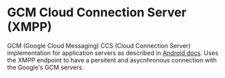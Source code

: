 GCM Cloud Connection Server (XMPP)
==================================

GCM (Google Cloud Messaging) CCS (Cloud Connection Server) implementation for application servers as described in [Android docs](https://developer.android.com/google/gcm/ccs.html).
Uses the XMPP endpoint to have a persitent and asycnhronous connection with the Google's GCM servers.
